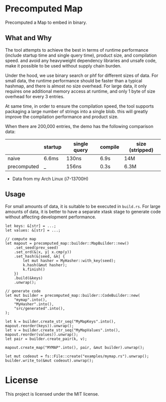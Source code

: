 # Precomputed Map

Precomputed a Map to embed in binary.

## What and Why

The tool attempts to achieve the best in terms of
runtime performance (include startup time and single query time), product size, and compilation speed.
and avoid any heavyweight dependency libraries and unsafe code,
make it possible to be used without supply chain burden.

Under the hood, we use binary search or phf for different sizes of data.
For small data, the runtime performance should be faster than a typical hashmap, and there is almost no size overhead.
For large data, it only requires one additional memory access at runtime, and only 1 byte of size overhead for every 3 entries.

At same time, in order to ensure the compilation speed,
the tool supports packaging a large number of strings into a single blob.
this will greatly improve the compilation performance and product size.

When there are 200,000 entries, the demo has the following comparison data:

|                | startup | single query | compile | size (stripped)
|----------------|---------|--------------|---------|----------------
|naive           | 6.6ms   | 130ns        | 6.9s    | 14M
|precomputed     | _       | 156ns        | 0.3s    | 6.3M

* Data from my Arch Linux (i7-13700H)

## Usage

For small amounts of data, it is suitable to be executed in `build.rs`.
For large amounts of data, it is better to have a separate xtask stage
to generate code without affecting development performance.

```rust,ignore
let keys: &[str] = ...;
let values: &[str] = ...;

// compute map
let mapout = precomputed_map::builder::MapBuilder::new()
    .set_seed(prev_seed)
    .set_ord(&|x, y| x.cmp(y))
    .set_hash(&|seed, &k| {
        let mut hasher = MyHasher::with_key(seed);
        k.hash(&mut hasher);
        k.finish()
    })
    .build(&keys)
    .unwrap();

// generate code
let mut builder = precomputed_map::builder::CodeBuilder::new(
    "mymap".into(),
    "MyHasher".into(),
    "src/generated".into(),
);

let k = builder.create_str_seq("MyMapKeys".into(), mapout.reorder(keys)).unwrap();
let v = builder.create_str_seq("MyMapValues".into(), mapout.reorder(values)).unwrap();
let pair = builder.create_pair(k, v);

mapout.create_map("MYMAP".into(), pair, &mut builder).unwrap();

let mut codeout = fs::File::create("examples/mymap.rs").unwrap();
builder.write_to(&mut codeout).unwrap();
```

# License

This project is licensed under the MIT license.
